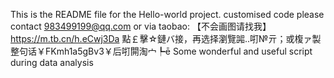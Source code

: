 This is the README file for the Hello-world project.
customised code please contact 983499199@qq.com or via taobao:
【不会画图请找我】https://m.tb.cn/h.eCwj3Da 點￡擊☆鏈バ接，再选择瀏覽嘂..咑№亓；或椱ァ製整句话￥FKmh1a5gBv3￥后咑閞淘宀┡ē
Some wonderful and useful script during data analysis

